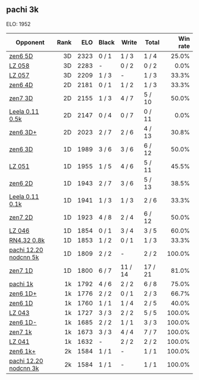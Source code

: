## pachi 3k ##

ELO: 1952

Opponent | Rank | ELO | Black | Write | Total | Win rate
---------|-----:|----:|-------|-------|-------|-------:
[zen6 5D](zen6%205D.md) | 3D | 2323 | 0 / 1 | 1 / 3 | 1 / 4 | 25.0%
[LZ 058](LZ%20058.md) | 3D | 2283 | - | 0 / 2 | 0 / 2 | 0.0%
[LZ 057](LZ%20057.md) | 3D | 2209 | 1 / 3 | - | 1 / 3 | 33.3%
[zen6 4D](zen6%204D.md) | 2D | 2181 | 0 / 1 | 1 / 2 | 1 / 3 | 33.3%
[zen7 3D](zen7%203D.md) | 2D | 2155 | 1 / 3 | 4 / 7 | 5 / 10 | 50.0%
[Leela 0.11 0.5k](Leela%200.11%200.5k.md) | 2D | 2147 | 0 / 4 | 0 / 7 | 0 / 11 | 0.0%
[zen6 3D+](zen6%203D+.md) | 2D | 2023 | 2 / 7 | 2 / 6 | 4 / 13 | 30.8%
[zen6 3D](zen6%203D.md) | 1D | 1989 | 3 / 6 | 3 / 6 | 6 / 12 | 50.0%
[LZ 051](LZ%20051.md) | 1D | 1955 | 1 / 5 | 4 / 6 | 5 / 11 | 45.5%
[zen6 2D](zen6%202D.md) | 1D | 1943 | 2 / 7 | 3 / 6 | 5 / 13 | 38.5%
[Leela 0.11 0.1k](Leela%200.11%200.1k.md) | 1D | 1941 | 1 / 3 | 1 / 3 | 2 / 6 | 33.3%
[zen7 2D](zen7%202D.md) | 1D | 1923 | 4 / 8 | 2 / 4 | 6 / 12 | 50.0%
[LZ 046](LZ%20046.md) | 1D | 1854 | 0 / 1 | 3 / 4 | 3 / 5 | 60.0%
[RN4.32 0.8k](RN4.32%200.8k.md) | 1D | 1853 | 1 / 2 | 0 / 1 | 1 / 3 | 33.3%
[pachi 12.20 nodcnn 5k](pachi%2012.20%20nodcnn%205k.md) | 1D | 1809 | 2 / 2 | - | 2 / 2 | 100.0%
[zen7 1D](zen7%201D.md) | 1D | 1800 | 6 / 7 | 11 / 14 | 17 / 21 | 81.0%
[pachi 1k](pachi%201k.md) | 1k | 1792 | 4 / 6 | 2 / 2 | 6 / 8 | 75.0%
[zen6 1D+](zen6%201D+.md) | 1k | 1776 | 2 / 2 | 0 / 1 | 2 / 3 | 66.7%
[zen6 1D](zen6%201D.md) | 1k | 1760 | 1 / 1 | 1 / 4 | 2 / 5 | 40.0%
[LZ 043](LZ%20043.md) | 1k | 1727 | 3 / 3 | 2 / 2 | 5 / 5 | 100.0%
[zen6 1D-](zen6%201D-.md) | 1k | 1685 | 2 / 2 | 1 / 1 | 3 / 3 | 100.0%
[zen7 1k](zen7%201k.md) | 1k | 1673 | 3 / 3 | 4 / 4 | 7 / 7 | 100.0%
[LZ 041](LZ%20041.md) | 1k | 1632 | - | 2 / 2 | 2 / 2 | 100.0%
[zen6 1k+](zen6%201k+.md) | 2k | 1584 | 1 / 1 | - | 1 / 1 | 100.0%
[pachi 12.20 nodcnn 3k](pachi%2012.20%20nodcnn%203k.md) | 2k | 1584 | 1 / 1 | - | 1 / 1 | 100.0%
